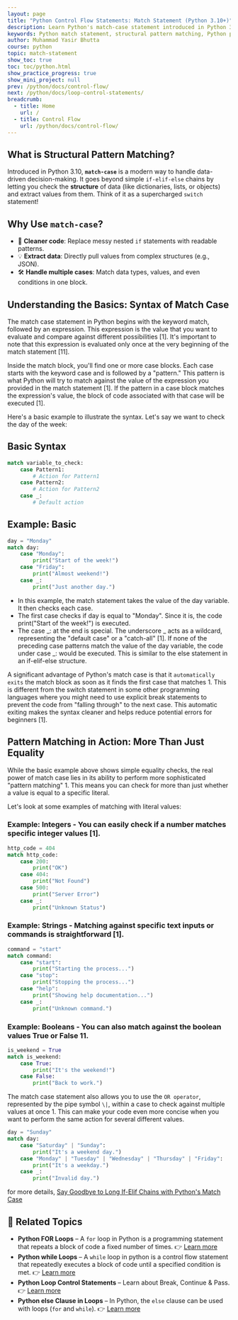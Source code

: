 ```yaml
---
layout: page
title: "Python Control Flow Statements: Match Statement (Python 3.10+)"
description: Learn Python's match-case statement introduced in Python 3.10. Explore structural pattern matching with examples, syntax, and practical use cases for cleaner and efficient code.
keywords: Python match statement, structural pattern matching, Python pattern match, match case Python, Python conditional statements, Python 3.10 features, pattern matching examples, match case tutorial
author: Muhammad Yasir Bhutta
course: python
topic: match-statement
show_toc: true
toc: toc/python.html
show_practice_progress: true
show_mini_project: null
prev: /python/docs/control-flow/
next: /python/docs/loop-control-statements/
breadcrumb:
  - title: Home
    url: /
  - title: Control Flow
    url: /python/docs/control-flow/
---
```


## **What is Structural Pattern Matching?**  

Introduced in Python 3.10, **`match-case`** is a modern way to handle data-driven decision-making. It goes beyond simple `if-elif-else` chains by letting you check the **structure** of data (like dictionaries, lists, or objects) and extract values from them. Think of it as a supercharged `switch` statement!

## **Why Use `match-case`?**  
- 🎯 **Cleaner code**: Replace messy nested `if` statements with readable patterns.  
- 💡 **Extract data**: Directly pull values from complex structures (e.g., JSON).  
- 🛠️ **Handle multiple cases**: Match data types, values, and even conditions in one block.

## Understanding the Basics: Syntax of Match Case

The match case statement in Python begins with the keyword match, followed by an expression. This expression is the value that you want to evaluate and compare against different possibilities [1]. It's important to note that this expression is evaluated only once at the very beginning of the match statement [11].

Inside the match block, you'll find one or more case blocks. Each case starts with the keyword case and is followed by a "pattern." This pattern is what Python will try to match against the value of the expression you provided in the match statement [1]. If the pattern in a case block matches the expression's value, the block of code associated with that case will be executed [1].

Here's a basic example to illustrate the syntax. Let's say we want to check the day of the week:

## **Basic Syntax**  
```python
match variable_to_check:
    case Pattern1:
        # Action for Pattern1
    case Pattern2:
        # Action for Pattern2
    case _:
        # Default action
```


## Example: Basic

```python
day = "Monday"
match day:
    case "Monday":
        print("Start of the week!")
    case "Friday":
        print("Almost weekend!")
    case _:
        print("Just another day.")
```

- In this example, the match statement takes the value of the day variable. It then checks each case. 
- The first case checks if day is equal to "Monday". Since it is, the code print("Start of the week!") is executed.
- The case _: at the end is special. The underscore _ acts as a wildcard, representing the "default case" or a "catch-all" [1]. If none of the preceding case patterns match the value of the day variable, the code under case _: would be executed. This is similar to the else statement in an if-elif-else structure.

A significant advantage of Python's match case is that it `automatically exits` the match block as soon as it finds the first case that matches 1. This is different from the switch statement in some other programming languages where you might need to use explicit break statements to prevent the code from "falling through" to the next case. This automatic exiting makes the syntax cleaner and helps reduce potential errors for beginners [1].

## Pattern Matching in Action: More Than Just Equality

While the basic example above shows simple equality checks, the real power of match case lies in its ability to perform more sophisticated "pattern matching" 1. This means you can check for more than just whether a value is equal to a specific literal.

Let's look at some examples of matching with literal values:

### Example: Integers - You can easily check if a number matches specific integer values [1].

```python
http_code = 404
match http_code:
    case 200:
        print("OK")
    case 404:
        print("Not Found")
    case 500:
        print("Server Error")
    case _:
        print("Unknown Status")
```
<script async src="https://pagead2.googlesyndication.com/pagead/js/adsbygoogle.js?client=ca-pub-1602443888929206"
     crossorigin="anonymous"></script>
<ins class="adsbygoogle"
     style="display:block; text-align:center;"
     data-ad-layout="in-article"
     data-ad-format="fluid"
     data-ad-client="ca-pub-1602443888929206"
     data-ad-slot="6296238623"></ins>
<script>
     (adsbygoogle = window.adsbygoogle || []).push({});
</script>

### Example: Strings - Matching against specific text inputs or commands is straightforward [1].

```python
command = "start"
match command:
    case "start":
        print("Starting the process...")
    case "stop":
        print("Stopping the process...")
    case "help":
        print("Showing help documentation...")
    case _:
        print("Unknown command.")
```

### Example: Booleans - You can also match against the boolean values True or False 11.

```python
is_weekend = True
match is_weekend:
    case True:
        print("It's the weekend!")
    case False:
        print("Back to work.")
```

The match case statement also allows you to use the `OR operator`, represented by the pipe symbol `\|`, within a case to check against multiple values at once 1. This can make your code even more concise when you want to perform the same action for several different values.

```python
day = "Sunday"
match day:
    case "Saturday" | "Sunday":
        print("It's a weekend day.")
    case "Monday" | "Tuesday" | "Wednesday" | "Thursday" | "Friday":
        print("It's a weekday.")
    case _:
        print("Invalid day.")
```
for more details, [Say Goodbye to Long If-Elif Chains with Python's Match Case](../../posts/match-case.md)

## 📘 **Related Topics**

* **Python FOR Loops** – A `for` loop in Python is a programming statement that repeats a block of code a fixed number of times.
  👉 [Learn more](../loops-for/)
* **Python while Loops** – A `while` loop in python is a control flow statement that repeatedly executes a block of code until a specified condition is met.
  👉 [Learn more](../loops-while/)
* **Python Loop Control Statements** – Learn about Break, Continue & Pass. 
  👉 [Learn more](../loop-control-statements/)
* **Python else Clause in Loops** – In Python, the `else` clause can be used with loops (`for` and `while`).
  👉 [Learn more](../else-clauses-on-loops/)
